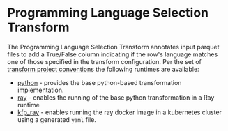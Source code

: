 # Programming Language Selection Transform 
The Programming Language Selection Transform 
annotates input parquet files to add a True/False column indicating if the row's language matches
one of those specified in the transform configuration.
Per the set of 
[transform project conventions](../../README.md#transform-project-conventions)
the following runtimes are available:

* [python](python/README.md) - provides the base python-based transformation 
implementation.
* [ray](ray/README.md) - enables the running of the base python transformation
in a Ray runtime
* [kfp_ray](kfp_ray/README.md) - enables running the ray docker image 
in a kubernetes cluster using a generated `yaml` file.
